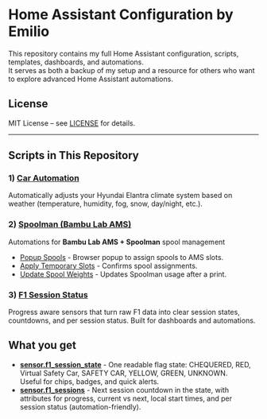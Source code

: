 # Home Assistant Configuration by Emilio

This repository contains my full Home Assistant configuration, scripts, templates, dashboards, and automations.  
It serves as both a backup of my setup and a resource for others who want to explore advanced Home Assistant automations.

## License
MIT License – see [LICENSE](LICENSE) for details.

---
## Scripts in This Repository
### 1) [Car Automation](./scripts/climate_control)
  Automatically adjusts your Hyundai Elantra climate system based on weather (temperature, humidity, fog, snow, day/night, etc.).
  
### 2) [Spoolman (Bambu Lab AMS)](./scripts/spoolman)
Automations for **Bambu Lab AMS + Spoolman** spool management
- [Popup Spools](./scripts/spoolman/popup_spools) - Browser popup to assign spools to AMS slots.  
- [Apply Temporary Slots](./scripts/spoolman/apply_tmp_slots) - Confirms spool assignments.  
- [Update Spool Weights](./scripts/spoolman/update_spool_weights) - Updates Spoolman usage after a print.  

### 3) [F1 Session Status](./scripts/f1)
Progress aware sensors that turn raw F1 data into clear session states, countdowns, and per session status. Built for dashboards and automations.

## What you get
- [**sensor.f1_session_state**](./scripts/f1/f1_session_state) - One readable flag state: CHEQUERED, RED, Virtual Safety Car, SAFETY CAR, YELLOW, GREEN, UNKNOWN.  
  Useful for chips, badges, and quick alerts.
- [**sensor.f1_sessions**](./scripts/f1/f1_session_state) - Next session countdown in the state, with attributes for progress, current vs next, local start times, and per session status (automation-friendly).
